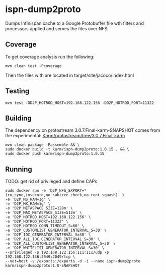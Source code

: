 # ispn-dump2proto
Dumps Infinispan cache to a Google Protobuffer file wth filters and processors applied and serves the files over NFS.

## Coverage

To get coverage analysis run the following:

    mvn clean test -Pcoverage
    
Then the files with are located in target/site/jacoco/index.html 

## Testing

    mvn test -DD2P_HOTROD_HOST=192.168.122.156 -DD2P_HOTROD_PORT=11322

## Building

The dependency on protostream 3.0.7.Final-karm-SNAPSHOT comes from the experimental: [Karm/protostream/tree/3.0.7.Final-karm](https://github.com/Karm/protostream/tree/3.0.7.Final-karm)

    mvn clean package -Passemble && \
    sudo docker build -t karm/ispn-dump2proto:1.0.15 . && \
    sudo docker push karm/ispn-dump2proto:1.0.15

## Running

TODO: get rid of privileged and define CAPs

    sudo docker run -e 'D2P_NFS_EXPORT=*(ro,sync,insecure,no_subtree_check,no_root_squash)' \
    -e 'D2P_MS_RAM=1g' \
    -e 'D2P_MX_RAM=1g' \
    -e 'D2P_METASPACE_SIZE=128m' \
    -e 'D2P_MAX_METASPACE_SIZE=512m' \
    -e 'D2P_HOTROD_HOST=192.168.122.156' \
    -e 'D2P_HOTROD_PORT=11322' \
    -e 'D2P_HOTROD_CONN_TIMEOUT_S=60' \
    -e 'D2P_CUSTOMLIST_GENERATOR_INTERVAL_S=30' \
    -e 'D2P_IOC_GENERATOR_INTERVAL_S=30' \
    -e 'D2P_ALL_IOC_GENERATOR_INTERVAL_S=30' \
    -e 'D2P_ALL_CUSTOMLIST_GENERATOR_INTERVAL_S=30' \
    -e 'D2P_WHITELIST_GENERATOR_INTERVAL_S=30' \
    --privileged -p 192.168.122.156:111:111/udp -p 192.168.122.156:2049:2049/tcp \
    --net=host -v /exports:/exports -d -i --name ispn-dump2proto karm/ispn-dump2proto:1.0-SNAPSHOT
